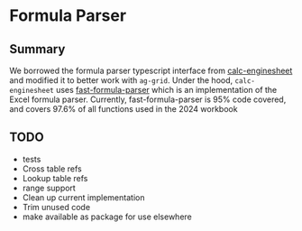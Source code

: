 # Formula Parser

## Summary

We borrowed the formula parser typescript interface from [calc-enginesheet](https://github.com/iddan/calc-enginesheet) and modified it to better work with `ag-grid`. Under the hood, `calc-enginesheet` uses [fast-formula-parser](https://github.com/iddan/fast-formula-parser) which is an implementation of the Excel formula parser. Currently, fast-formula-parser is 95% code covered, and covers 97.6% of all functions used in the 2024 workbook

## TODO

- tests
- Cross table refs
- Lookup table refs
- range support
- Clean up current implementation
- Trim unused code
- make available as package for use elsewhere
